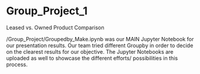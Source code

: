 # Group_Project_1
Leased vs. Owned Product Comparison

/Group_Project/Groupedby_Make.ipynb was our MAIN Jupyter Notebook for our presentation results.  Our team tried different Groupby in order to decide on the clearest results for our objective.  The Jupyter Notebooks are uploaded as well to showcase the different efforts/ possibilities in this process. 
